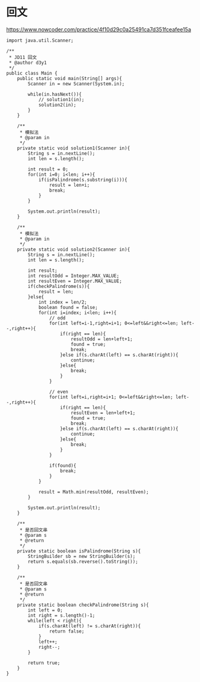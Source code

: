# 回文
https://www.nowcoder.com/practice/4f10d29c0a25491ca7d351fceafee15a

    import java.util.Scanner;
    
    /**
     * JD11 回文
     * @author d3y1
     */
    public class Main {
        public static void main(String[] args){
            Scanner in = new Scanner(System.in);
    
            while(in.hasNext()){
                // solution1(in);
                solution2(in);
            }
        }
    
        /**
         * 模拟法
         * @param in
         */
        private static void solution1(Scanner in){
            String s = in.nextLine();
            int len = s.length();
    
            int result = 0;
            for(int i=0; i<len; i++){
                if(isPalindrome(s.substring(i))){
                    result = len+i;
                    break;
                }
            }
    
            System.out.println(result);
        }
    
        /**
         * 模拟法
         * @param in
         */
        private static void solution2(Scanner in){
            String s = in.nextLine();
            int len = s.length();
    
            int result;
            int resultOdd = Integer.MAX_VALUE;
            int resultEven = Integer.MAX_VALUE;
            if(checkPalindrome(s)){
                result = len;
            }else{
                int index = len/2;
                boolean found = false;
                for(int i=index; i<len; i++){
                    // odd
                    for(int left=i-1,right=i+1; 0<=left&&right<=len; left--,right++){
                        if(right == len){
                            resultOdd = len+left+1;
                            found = true;
                            break;
                        }else if(s.charAt(left) == s.charAt(right)){
                            continue;
                        }else{
                            break;
                        }
                    }
    
                    // even
                    for(int left=i,right=i+1; 0<=left&&right<=len; left--,right++){
                        if(right == len){
                            resultEven = len+left+1;
                            found = true;
                            break;
                        }else if(s.charAt(left) == s.charAt(right)){
                            continue;
                        }else{
                            break;
                        }
                    }
    
                    if(found){
                        break;
                    }
                }
    
                result = Math.min(resultOdd, resultEven);
            }
    
            System.out.println(result);
        }
    
        /**
         * 是否回文串
         * @param s
         * @return
         */
        private static boolean isPalindrome(String s){
            StringBuilder sb = new StringBuilder(s);
            return s.equals(sb.reverse().toString());
        }
    
        /**
         * 是否回文串
         * @param s
         * @return
         */
        private static boolean checkPalindrome(String s){
            int left = 0;
            int right = s.length()-1;
            while(left < right){
                if(s.charAt(left) != s.charAt(right)){
                    return false;
                }
                left++;
                right--;
            }
            
            return true;
        }
    }
    

